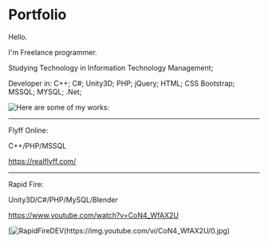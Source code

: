 # Portfolio

Hello.

I'm Freelance programmer.

Studying Technology in Information Technology Management;

Developer in:
  C++;
  C#;
  Unity3D;
  PHP;
  jQuery;
  HTML;
  CSS Bootstrap;
  MSSQL;
  MYSQL;
  .Net;
  
 ![Here are some of my works:](https://github-readme-stats.vercel.app/api?username=USERNAME)

-------------------------------------------------------
Flyff Online:

C++/PHP/MSSQL

https://realflyff.com/

---------------------------------------------------------
Rapid Fire:

Unity3D/C#/PHP/MySQL/Blender

https://www.youtube.com/watch?v=CoN4_WfAX2U

[![RapidFireDEV(https://img.youtube.com/vi/CoN4_WfAX2U/0.jpg)](https://www.youtube.com/watch?v=CoN4_WfAX2U)
